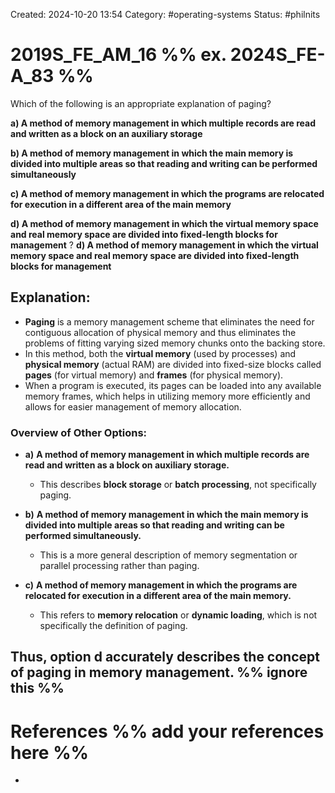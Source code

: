 Created: 2024-10-20 13:54
Category: #operating-systems 
Status: #philnits



# 2019S_FE_AM_16 %% ex. 2024S_FE-A_83 %%

Which of the following is an appropriate explanation of paging? 

**a) A method of memory management in which multiple records are read and written as a block on an auxiliary storage** 

**b) A method of memory management in which the main memory is divided into multiple areas so that reading and writing can be performed simultaneously** 

**c) A method of memory management in which the programs are relocated for execution in a different area of the main memory** 

**d) A method of memory management in which the virtual memory space and real memory space are divided into fixed-length blocks for management**
?
**d) A method of memory management in which the virtual memory space and real memory space are divided into fixed-length blocks for management**
## **Explanation:**

- **Paging** is a memory management scheme that eliminates the need for contiguous allocation of physical memory and thus eliminates the problems of fitting varying sized memory chunks onto the backing store.
- In this method, both the **virtual memory** (used by processes) and **physical memory** (actual RAM) are divided into fixed-size blocks called **pages** (for virtual memory) and **frames** (for physical memory).
- When a program is executed, its pages can be loaded into any available memory frames, which helps in utilizing memory more efficiently and allows for easier management of memory allocation.
### Overview of Other Options:

- **a)** **A method of memory management in which multiple records are read and written as a block on auxiliary storage.**
    
    - This describes **block storage** or **batch processing**, not specifically paging.
- **b)** **A method of memory management in which the main memory is divided into multiple areas so that reading and writing can be performed simultaneously.**
    
    - This is a more general description of memory segmentation or parallel processing rather than paging.
- **c)** **A method of memory management in which the programs are relocated for execution in a different area of the main memory.**
    
    - This refers to **memory relocation** or **dynamic loading**, which is not specifically the definition of paging.

Thus, option **d** accurately describes the concept of paging in memory management.
%% ignore this %%
---









# References %% add your references here %%
- 